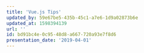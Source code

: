 ```yaml
---
title: 'Vue.js Tips'
updated_by: 59e67be5-435b-45c1-a7e6-1d9a02873b6e
updated_at: 1598394139
url: ''
id: bd91bc4e-0c95-48d8-a667-720a93e7f8d6
presentation_date: '2019-04-01'
---
```

